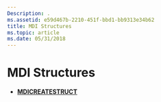 ```yaml
---
Description: .
ms.assetid: e59d467b-2210-451f-bbd1-bb9313e34b62
title: MDI Structures
ms.topic: article
ms.date: 05/31/2018
---
```


# MDI Structures

-   [**MDICREATESTRUCT**](https://msdn.microsoft.com/library/ms644910(v=VS.85).aspx)

 

 



